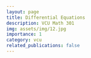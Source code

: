 ```yaml
---
layout: page
title: Differential Equations
description: VCU Math 301
img: assets/img/12.jpg
importance: 1
category: vcu
related_publications: false
---
```



